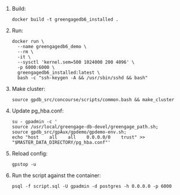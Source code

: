 1. Build:
   ```shell
   docker build -t greengagedb6_installed .
   ```
2. Run:
   ```shell
   docker run \
     --name greengagedb6_demo \
     --rm \
     -it \
     --sysctl 'kernel.sem=500 1024000 200 4096' \
     -p 6000:6000 \
     greengagedb6_installed:latest \
     bash -c "ssh-keygen -A && /usr/sbin/sshd && bash"
   ```
3. Make cluster:
   ```shell
   source gpdb_src/concourse/scripts/common.bash && make_cluster
   ```
4. Update pg_hba.conf:
   ```shell
   su - gpadmin -c '
   source /usr/local/greengage-db-devel/greengage_path.sh;
   source gpdb_src/gpAux/gpdemo/gpdemo-env.sh;
   echo "host    all    all    0.0.0.0/0    trust" >> "$MASTER_DATA_DIRECTORY/pg_hba.conf"'
   ```
5. Reload config:
   ```shell
   gpstop -u
   ```
6. Run the script against the container:
   ```shell
   psql -f script.sql -U gpadmin -d postgres -h 0.0.0.0 -p 6000
   ```
